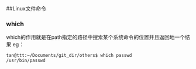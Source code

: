 ##Linux文件命令
### which
which的作用就是在path指定的路径中搜索某个系统命令的位置并且返回地一个结果
eg：

	tan@ttt:~/Documents/git_dir/others$ which passwd
	/usr/bin/passwd